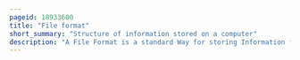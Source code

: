 ```yaml
---
pageid: 18933600
title: "File format"
short_summary: "Structure of information stored on a computer"
description: "A File Format is a standard Way for storing Information for Storage in a Computer File. It specifies how Bits are used in a digital Storage Medium to encode Information. File Formats can be free or proprietary."
---
```

